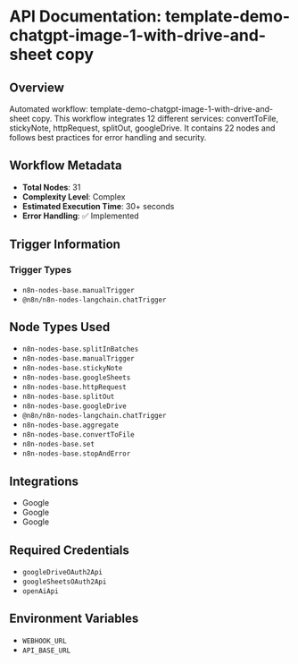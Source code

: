 # API Documentation: template-demo-chatgpt-image-1-with-drive-and-sheet copy

## Overview
Automated workflow: template-demo-chatgpt-image-1-with-drive-and-sheet copy. This workflow integrates 12 different services: convertToFile, stickyNote, httpRequest, splitOut, googleDrive. It contains 22 nodes and follows best practices for error handling and security.

## Workflow Metadata
- **Total Nodes**: 31
- **Complexity Level**: Complex
- **Estimated Execution Time**: 30+ seconds
- **Error Handling**: ✅ Implemented

## Trigger Information
### Trigger Types
- `n8n-nodes-base.manualTrigger`
- `@n8n/n8n-nodes-langchain.chatTrigger`

## Node Types Used
- `n8n-nodes-base.splitInBatches`
- `n8n-nodes-base.manualTrigger`
- `n8n-nodes-base.stickyNote`
- `n8n-nodes-base.googleSheets`
- `n8n-nodes-base.httpRequest`
- `n8n-nodes-base.splitOut`
- `n8n-nodes-base.googleDrive`
- `@n8n/n8n-nodes-langchain.chatTrigger`
- `n8n-nodes-base.aggregate`
- `n8n-nodes-base.convertToFile`
- `n8n-nodes-base.set`
- `n8n-nodes-base.stopAndError`

## Integrations
- Google
- Google
- Google

## Required Credentials
- `googleDriveOAuth2Api`
- `googleSheetsOAuth2Api`
- `openAiApi`

## Environment Variables
- `WEBHOOK_URL`
- `API_BASE_URL`
